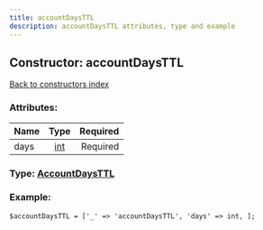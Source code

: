 ```yaml
---
title: accountDaysTTL
description: accountDaysTTL attributes, type and example
---
```

## Constructor: accountDaysTTL  
[Back to constructors index](index.md)



### Attributes:

| Name     |    Type       | Required |
|----------|:-------------:|---------:|
|days|[int](../types/int.md) | Required|



### Type: [AccountDaysTTL](../types/AccountDaysTTL.md)


### Example:

```
$accountDaysTTL = ['_' => 'accountDaysTTL', 'days' => int, ];
```